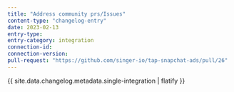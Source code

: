 ```yaml
---
title: "Address community prs/Issues"
content-type: "changelog-entry"
date: 2023-02-13
entry-type: 
entry-category: integration
connection-id: 
connection-version: 
pull-request: "https://github.com/singer-io/tap-snapchat-ads/pull/26"
---
```

{{ site.data.changelog.metadata.single-integration | flatify }}